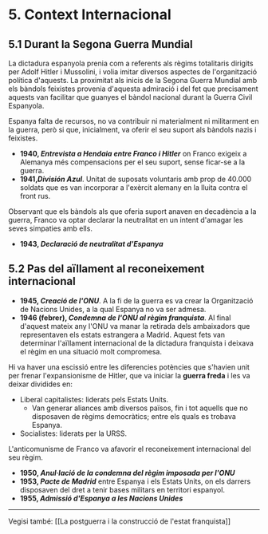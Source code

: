 # 5. Context Internacional

## 5.1 Durant la Segona Guerra Mundial
La dictadura espanyola prenia com a referents als règims totalitaris dirigits per Adolf Hitler i Mussolini, i volia imitar diversos aspectes de l'organització política d'aquests. La proximitat als inicis de la Segona Guerra Mundial amb els bàndols feixistes provenia d'aquesta admiració i del fet que precisament aquests van facilitar que guanyes el bàndol nacional durant la Guerra Civil Espanyola.

Espanya falta de recursos, no va contribuir ni materialment ni militarment en la guerra, però si que, inicialment, va oferir el seu suport als bàndols nazis i feixistes.
- **1940, *Entrevista a Hendaia entre Franco i Hitler*** on Franco exigeix a Alemanya més compensacions per el seu suport, sense ficar-se a la guerra.
- **1941,*División Azul***. Unitat de suposats voluntaris amb prop de 40.000 soldats que es van incorporar a l'exèrcit alemany en la lluita contra el front rus.

Observant que els bàndols als que oferia suport anaven en decadència a la guerra, Franco va optar declarar la neutralitat en un intent d'amagar les seves simpaties amb ells.
- **1943, *Declaració de neutralitat d'Espanya***

## 5.2 Pas del aïllament al reconeixement internacional
- **1945, *Creació de l'ONU***. A la fi de la guerra es va crear la Organització de Nacions Unides, a la qual Espanya no va ser admesa.
- **1946 (febrer), *Condemna de l'ONU al règim franquista***. Al final d'aquest mateix any l'ONU va manar la retirada dels ambaixadors que representaven els estats estrangera a Madrid.
Aquest fets van determinar l'aïllament internacional de la dictadura franquista i deixava el règim en una situació molt compromesa. 

Hi va haver una escissió entre les diferencies potències que s'havien unit per frenar l'expansionisme de Hitler, que va iniciar la **guerra freda** i les va deixar dividides en:
- Liberal capitalistes: liderats pels Estats Units.
	- Van generar aliances amb diversos països, fin i tot aquells que no disposaven de règims democràtics; entre els quals es trobava Espanya.
- Socialistes: liderats per la URSS.

L'anticomunisme de Franco va afavorir el reconeixement internacional del seu règim.
- **1950, *Anul·lació de la condemna del règim imposada per l'ONU***
- **1953, *Pacte de Madrid*** entre Espanya i els Estats Units, on els darrers disposaven del dret a tenir bases militars en territori espanyol.
- **1955, *Admissió d'Espanya a les Nacions Unides***
___
Vegisi també: [[La postguerra i la construcció de l'estat franquista]]